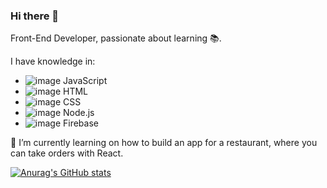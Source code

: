 ### Hi there 👋

Front-End Developer, passionate about learning 📚.

I have knowledge in: 
 - ![image](https://user-images.githubusercontent.com/85950494/146093765-0871be1f-c53d-4449-91d2-fd5c9f26cb7a.png) JavaScript
  - ![image](https://user-images.githubusercontent.com/85950494/146093812-15872dd7-0c16-4b93-8caf-d2e8e96e11df.png) HTML
  - ![image](https://user-images.githubusercontent.com/85950494/146093849-1b874606-5afa-4a8f-8343-5d79fe81ae26.png) CSS
  - ![image](https://user-images.githubusercontent.com/85950494/146093878-ed491303-af8d-4df6-8c91-232d7bbbb29c.png) Node.js
  - ![image](https://user-images.githubusercontent.com/85950494/146093953-1162e2d3-1b7d-4a19-beb3-0949130a0841.png) Firebase

🌱 I’m currently learning on how to build an app for a restaurant, where you can take orders with React.

[![Anurag's GitHub stats](https://github-readme-stats.vercel.app/api?username=Laurab01)](https://github.com/anuraghazra/github-readme-stats)
